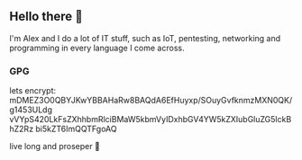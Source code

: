 ## Hello there 👋
I'm Alex and I do a lot of IT stuff, such as IoT, pentesting, networking and programming in every language I come across. 
### GPG
lets encrypt:
mDMEZ3O0QBYJKwYBBAHaRw8BAQdA6EfHuyxp/SOuyGvfknmzMXN0QK/g1453ULdg vVYpS420LkFsZXhhbmRlciBMaW5kbmVyIDxhbGV4YW5kZXIubGluZG5lckBhZ2Rz bi5kZT6ImQQTFgoAQ

live long and proseper 🖖
<!--
**agmes4/agmes4** is a ✨ _special_ ✨ repository because its `README.md` (this file) appears on your GitHub profile.

Here are some ideas to get you started:

- 🔭 I’m currently working on ...
- 🌱 I’m currently learning ...
- 👯 I’m looking to collaborate on ...
- 🤔 I’m looking for help with ...
- 💬 Ask me about ...
- 📫 How to reach me: ...
- 😄 Pronouns: ...
- ⚡ Fun fact: ...
-->
